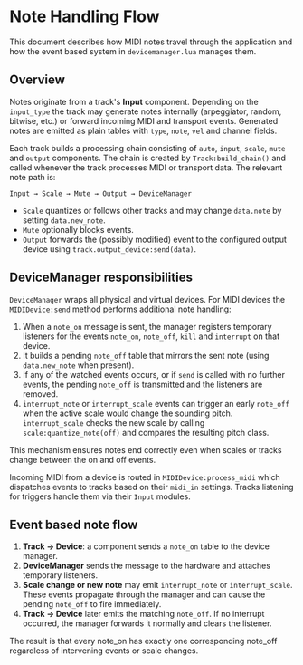 # Note Handling Flow

This document describes how MIDI notes travel through the application and how the event based system in `devicemanager.lua` manages them.

## Overview

Notes originate from a track's **Input** component. Depending on the `input_type` the track may generate notes internally (arpeggiator, random, bitwise, etc.) or forward incoming MIDI and transport events. Generated notes are emitted as plain tables with `type`, `note`, `vel` and channel fields.

Each track builds a processing chain consisting of `auto`, `input`, `scale`, `mute` and `output` components. The chain is created by `Track:build_chain()` and called whenever the track processes MIDI or transport data. The relevant note path is:

```
Input → Scale → Mute → Output → DeviceManager
```

* `Scale` quantizes or follows other tracks and may change `data.note` by setting `data.new_note`.
* `Mute` optionally blocks events.
* `Output` forwards the (possibly modified) event to the configured output device using `track.output_device:send(data)`.

## DeviceManager responsibilities

`DeviceManager` wraps all physical and virtual devices. For MIDI devices the `MIDIDevice:send` method performs additional note handling:

1. When a `note_on` message is sent, the manager registers temporary listeners for the events `note_on`, `note_off`, `kill` and `interrupt` on that device.
2. It builds a pending `note_off` table that mirrors the sent note (using `data.new_note` when present).
3. If any of the watched events occurs, or if `send` is called with no further events, the pending `note_off` is transmitted and the listeners are removed.
4. `interrupt_note` or `interrupt_scale` events can trigger an early `note_off` when the active scale would change the sounding pitch. `interrupt_scale` checks the new scale by calling `scale:quantize_note(off)` and compares the resulting pitch class.

This mechanism ensures notes end correctly even when scales or tracks change between the on and off events.

Incoming MIDI from a device is routed in `MIDIDevice:process_midi` which dispatches events to tracks based on their `midi_in` settings. Tracks listening for triggers handle them via their `Input` modules.

## Event based note flow

1. **Track → Device**: a component sends a `note_on` table to the device manager.
2. **DeviceManager** sends the message to the hardware and attaches temporary listeners.
3. **Scale change or new note** may emit `interrupt_note` or `interrupt_scale`. These events propagate through the manager and can cause the pending `note_off` to fire immediately.
4. **Track → Device** later emits the matching `note_off`. If no interrupt occurred, the manager forwards it normally and clears the listener.

The result is that every note_on has exactly one corresponding note_off regardless of intervening events or scale changes.
